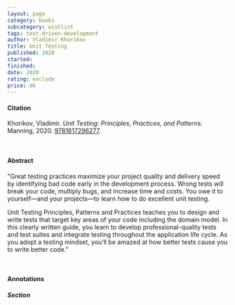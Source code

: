 ```yaml
---
layout: page
category: books
subcategory: wishlist
tags: test-driven-development
author: Vladimir Khorikov
title: Unit Testing
published: 2020
started:
finished:
date: 2020
rating: exclude
price: 66
---
```


#### Citation

Khorikov, Vladimir. *Unit Testing: Principles, Practices, and Patterns.* Manning, 2020. [9781617296277](https://www.amazon.ca/Unit-Testing-Principles-Practices-Patterns/dp/1617296279).

<br>

#### Abstract

"Great testing practices maximize your project quality and delivery speed by identifying bad code early in the development process. Wrong tests will break your code, multiply bugs, and increase time and costs. You owe it to yourself—and your projects—to learn how to do excellent unit testing.

Unit Testing Principles, Patterns and Practices teaches you to design and write tests that target key areas of your code including the domain model. In this clearly written guide, you learn to develop professional-quality tests and test suites and integrate testing throughout the application life cycle. As you adopt a testing mindset, you’ll be amazed at how better tests cause you to write better code."

<br>

#### Annotations

##### Section
